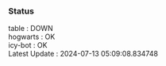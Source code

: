 ### Status


table : DOWN  
hogwarts : OK  
icy-bot : OK  
Latest Update : 2024-07-13 05:09:08.834748
